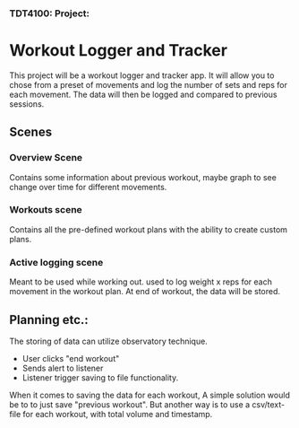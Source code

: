 ### TDT4100: Project:

# **Workout Logger and Tracker**

This project will be a workout logger and tracker app. It will allow you to chose from a preset of movements and log the number of sets and reps for each movement. The data will then be logged and compared to previous sessions.

## **Scenes**
### Overview Scene
Contains some information about previous workout, maybe graph to see change over time for different movements.

### Workouts scene
Contains all the pre-defined workout plans with the ability to create custom plans.

### Active logging scene
Meant to be used while working out. used to log weight x reps for each movement in the workout plan. At end of workout, the data will be stored.

## Planning etc.:

The storing of data can utilize observatory technique. 
 * User clicks "end workout"
 * Sends alert to listener
 * Listener trigger saving to file functionality. 


When it comes to saving the data for each workout, A simple solution would be to to just save "previous workout". But another way is to use a csv/text-file for each workout, with total volume and timestamp.
